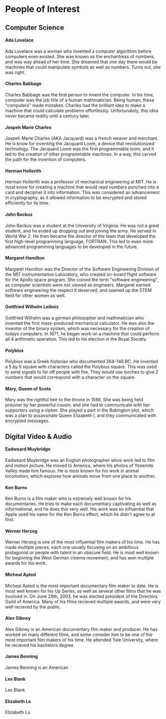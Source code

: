 # People of Interest

## Computer Science
#### Ada Lovelace
Ada Lovelace was a woman who invented a computer algorithim before computers even existed. She was known as the enchantress of numbers, and was way ahead of her time. She dreamed that one day there would be machines that could manipulate symbols as well as numbers. Turns out, she was right.
#### Charles Babbage
Charles Babbage was the first person to invent the computer. In his time, computer was the job title of a human mathmatician. Being human, these "computers" made mistakes. Charles had the brilliant idea to make a machine that could calculate problems effortlessly. Unfortunately, this idea never became reality until a century later.
#### Jospeh Marie Charles
Jospeh Marie Charles (AKA Jacquard) was a french weaver and merchant. He is know for inventing the Jacquard Loom, a device that revolutionized technology. The Jacquard Loom was the first programmable loom, and it led to the creation of other programmable machines. In a way, this carved the path for the invention of computers.
#### Herman Hollerith
Herman Hollerith was a professor of mechanical engineering at MIT. He is most know for creating a machine that would read numbers punched into a card and decipher it into information. This was considered an advancement in cryptography, as it allowed information to be encrypted and stored efficiently for its time.
#### John Backus
John Backus was a student at the University of Virginia. He was not a great student, and he ended up dropping out and joining the army. He served in World War 2. He then became the director of the team that developed the first high-level programming language, FORTRAN. This led to even more advanced programming languages to be developed in the future.
#### Margaret Hamilton
Margaret Hamilton was the Director of the Software Engineering Division of the MIT Instrumentation Laboratory, who created on-board flight software for the Apollo space program. She coined the term "software engineering", as computer scientists were not viewed as engineers. Margaret earned software engineering the respect it deserved, and opened up the STEM field for other women as well.
#### Gottfried Wilhelm Leibniz
Gottfried Wilhelm was a german philosopher and mathmatician who invented the first mass-produced mechanical calculator. He was also the inventor of the binary system, which was necessary for the creation of todays computers. In 1671, he began work on a machine that could perform all 4 arithmetic operation. This led to his election in the Royal Society.
#### Polybius
Polybius was a Greek historian who documented 264–146 BC. He invented a 5 by 5 square with characters called the Polybius square. This was used to send signals to far off people with fire. They would use torches to give 2 numbers that would correspond with a character on the square.
#### Mary, Queen of Scots
Mary was the rightful heir to the throne in 1586. She was being held prisoner by her powerful cousin, and she had to communicate with her supporters using a cipher. She played a part in the Babington plot, which was a plan to assassinate Queen Elizabeth I, and they communicated with encrypted messages.

## Digital Video & Audio
#### Eadweard Muybridge
Eadweard Muybridge was an English photographer whos work led to film and motion picture. He moved to America, where his photos of Yosemite Valley made him famous. He is most known for his work in animal locomotion, which explores how animals move from one place to another.
#### Ken Burns
Ken Burns is a film maker who is extremely well known for his documentaries. He tries to make each documentary captivating as well as informational, and he does this very well. His work was so influential that Apple used his name for the Ken Burns effect, which he didn't agree to at first.
#### Werner Herzog
Werner Herzog is one of the most influential film makers of his time. He has made multiple pieces, each one usually focusing on an ambitious protagonist or people with talent in an obscure field. He is most well known for beginning the West German cinema movement, and has won multiple awards for his work.
#### Micheal Apted
Micheal Apted is the most important documentary film maker to date. He is most well known for his Up Series, as well as several other films that he was involved in. On June 29th, 2003, he was elected president of the Directors Guild of America. Many of his films recieved multiple awards, and were very well recieved by the public.
#### Alex Gibney
Alex Gibney is an American documentary film maker and producer. He has worked on many different films, and some consider him to be one of the most important film makers of his time. He attended Yale University, where he recieved his bachelors degree.
#### James Benning
James Benning is an American 
#### Les Blank
Les Blank
#### Elizabeth Lo
Elizabeth Lo
